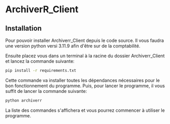 # ArchiverR_Client



## Installation
Pour pouvoir installer Archiverr_Client depuis le code source. Il vous faudra une version python versi 3.11.9 afin d'être sur de la comptabilité.

Ensuite placez vous dans un terminal à la racine du dossier Archiverr_Client et lancez la commande suivante:
```bash
pip install -r requirements.txt
```
Cette commande va installer toutes les dépendances nécessaires pour le bon fonctionnement du programme.
Puis, pour lancer le programme, il vous suffit de lancer la commande suivante:
```bash
python archiverr
```
La liste des commandes s'affichera et vous pourrez commencer à utiliser le programme.